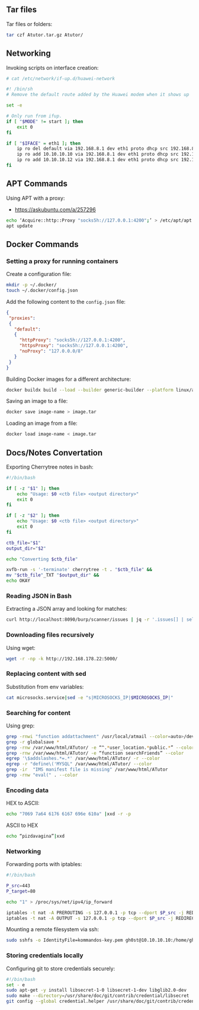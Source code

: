 ## Tar files

Tar files or folders:

```bash
tar czf Atutor.tar.gz Atutor/
```

## Networking

Invoking scripts on interface creation:

```bash
# cat /etc/network/if-up.d/huawei-network

#! /bin/sh
# Remove the default route added by the Huawei modem when it shows up

set -e

# Only run from ifup.
if [ "$MODE" != start ]; then
	exit 0
fi

if [ "$IFACE" = eth1 ]; then
    ip ro del default via 192.168.8.1 dev eth1 proto dhcp src 192.168.8.100 metric 100 
    ip ro add 10.10.10.10 via 192.168.8.1 dev eth1 proto dhcp src 192.168.8.100 metric 100
    ip ro add 10.10.10.12 via 192.168.8.1 dev eth1 proto dhcp src 192.168.8.100 metric 100
fi
```

## APT Commands

Using APT with a proxy:

- https://askubuntu.com/a/257296

```bash
echo ‘Acquire::http::Proxy "socks5h://127.0.0.1:4200";’ > /etc/apt/apt.conf.d/11-proxy
apt update
```

## Docker Commands

### Setting a proxy for running containers

Create a configuration file:

```bash
mkdir -p ~/.docker/
touch ~/.docker/config.json
```

Add the following content to the `config.json` file:

```json
{
 "proxies":
 {
   "default":
   {
     "httpProxy": "socks5h://127.0.0.1:4200",
     "httpsProxy": "socks5h://127.0.0.1:4200",
     "noProxy": "127.0.0.0/8"
   }
 }
}
```


Building Docker images for a different architecture:

```bash
docker buildx build --load --builder generic-builder --platform linux/arm64 -f ./Dockerfile -t masscan-web-ui-docker-arm64
```

Saving an image to a file:

```bash
docker save image-name > image.tar
```

Loading an image from a file:

```bash
docker load image-name < image.tar
```

## Docs/Notes Convertation

Exporting Cherrytree notes in bash:

```bash
#!/bin/bash

if [ -z "$1" ]; then
    echo "Usage: $0 <ctb file> <output directory>"
    exit 0
fi

if [ -z "$2" ]; then
    echo "Usage: $0 <ctb file> <output directory>"
    exit 0
fi

ctb_file="$1"
output_dir="$2"

echo "Converting $ctb_file"

xvfb-run -s '-terminate' cherrytree -t . "$ctb_file" &&
mv "$ctb_file"_TXT "$output_dir" &&
echo OKAY
```

### Reading JSON in Bash

Extracting a JSON array and looking for matches:

```bash
curl http://localhost:8090/burp/scanner/issues | jq -r '.issues[] | select(.severity=="Low").url' > /tmp/findings.txt
```

### Downloading files recursively

Using wget:

```bash
wget -r -np -k http://192.168.178.22:5000/
```

### Replacing content with sed

Substitution from env variables:

```bash
cat microsocks.service|sed -e "s|MICROSOCKS_IP|$MICROSOCKS_IP|"
```

### Searching for content

Using grep:

```bash
grep -rnwi "function addattachment" /usr/local/atmail --color=auto>/dev/null
grep -r globalsave *
grep -rnw /var/www/html/ATutor/ -e “^.*user_location.*public.*” --color
grep -rnw /var/www/html/ATutor/ -e “function searchFriends” --color
egrep '\$addslashes.*=.*' /var/www/html/ATutor/ -r --color
egrep -r "define\('MYSQL" /var/www/html/ATutor/ --color
grep -ir  "IMS manifest file is missing" /var/www/html/ATutor
grep -rnw "eval(" . --color
```

### Encoding data

HEX to ASCII:

```bash
echo "7069 7a64 6176 6167 696e 610a" |xxd -r -p
```

ASCII to HEX

```bash
echo “pizdavagina”|xxd
```

### Networking

Forwarding ports with iptables:

```bash
#!/bin/bash

P_src=443
P_target=80

echo "1" > /proc/sys/net/ipv4/ip_forward

iptables -t nat -A PREROUTING -s 127.0.0.1 -p tcp --dport $P_src -j REDIRECT --to $P_target
iptables -t nat -A OUTPUT -s 127.0.0.1 -p tcp --dport $P_src -j REDIRECT --to $P_target
```

Mounting a remote filesystem via ssh:

```bash
sudo sshfs -o IdentityFile=kommandos-key.pem gh0st@10.10.10.10:/home/gh0st/huginn /mnt
```

### Storing credentials locally

Configuring git to store credentials securely:

```bash
#!/bin/bash
set - e
sudo apt-get -y install libsecret-1-0 libsecret-1-dev libglib2.0-dev
sudo make --directory=/usr/share/doc/git/contrib/credential/libsecret
git config --global credential.helper /usr/share/doc/git/contrib/credential/libsecret/git-credential-libsecret
```
